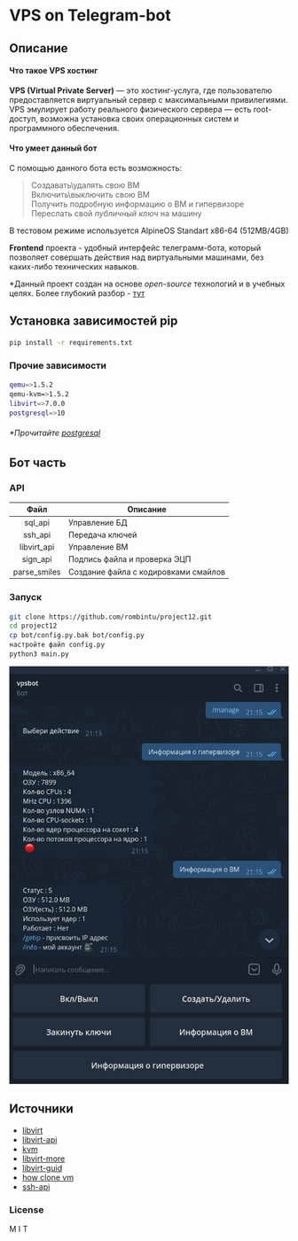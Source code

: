 # VPS on Telegram-bot  

## Описание  
#### Что такое VPS хостинг
**VPS (Virtual Private Server)** — это хостинг-услуга, где пользователю предоставляется виртуальный сервер с максимальными привилегиями. VPS эмулирует работу реального физического сервера — есть root-доступ, возможна установка своих операционных систем и программного обеспечения.  

#### Что умеет данный бот
С помощью данного бота есть возможность:  
> Создавать\удалять свою ВМ  
> Включить\выключить свою ВМ  
> Получить подробную информацию о ВМ и гипервизоре  
> Переслать свой *публичный ключ* на машину  

В тестовом режиме используется AlpineOS Standart x86-64 (512MB/4GB)  

**Frontend** проекта - удобный интерфейс телеграмм-бота, который позволяет совершать действия над виртуальными машинами, без каких-либо технических навыков.

*Данный проект создан на основе *open-source* технологий и в учебных целях. Более глубокий разбор - [тут](https://github.com/rombintu/project12/blob/main/bot/README.md)
## Установка зависимостей pip  
```sh
pip install -r requirements.txt
```  

### Прочие зависимости 
```sh
qemu=>1.5.2
qemu-kvm=>1.5.2
libvirt=>7.0.0
postgresql=>10
```  
###### *Прочитайте [postgresql](https://github.com/rombintu/project12/blob/main/tests/psql_help.md)

## Бот часть  
### API  
| Файл | Описание |
| :----: | -------- |
| sql_api | Управление БД |
| ssh_api | Передача ключей |
| libvirt_api | Управление ВМ |
| sign_api | Подпись файла и проверка ЭЦП
| parse_smiles | Создание файла с кодировками смайлов |

### Запуск  
```sh
git clone https://github.com/rombintu/project12.git
cd project12
cp bot/config.py.bak bot/config.py
настройте файл config.py  
python3 main.py
```
![alt text](bot/public/bot_pic.png)
## Источники  
* [libvirt](https://linuxhint.com/libvirt_python/)  
* [libvirt-api](https://libvirt.org/docs/libvirt-appdev-guide-python/en-US/pdf/Version-1.1-Libvirt_Application_Development_Guide_Using_Python-en-US.pdf)  
* [kvm](https://www.rupython.com/kvm-api-89448.html)  
* [libvirt-more](https://wiki.libvirt.org/page/UbuntuKVMWalkthrough)  
* [libvirt-guid](https://libvirt.org/docs/libvirt-appdev-guide-python/en-US/html/libvirt_application_development_guide_using_python-Connections.html)  
* [how clone vm](https://www.cyberciti.biz/faq/how-to-clone-existing-kvm-virtual-machine-images-on-linux/)    
* [ssh-api](https://habr.com/ru/post/150047/)  
### License
M I T

